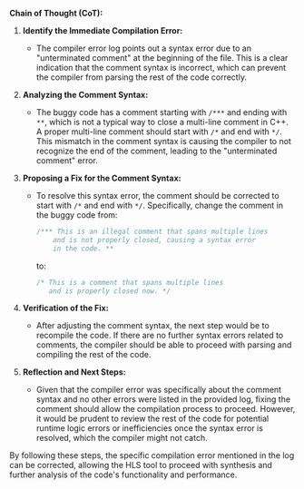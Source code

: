 **Chain of Thought (CoT):**

1. **Identify the Immediate Compilation Error:**
   - The compiler error log points out a syntax error due to an "unterminated comment" at the beginning of the file. This is a clear indication that the comment syntax is incorrect, which can prevent the compiler from parsing the rest of the code correctly.

2. **Analyzing the Comment Syntax:**
   - The buggy code has a comment starting with `/***` and ending with `**`, which is not a typical way to close a multi-line comment in C++. A proper multi-line comment should start with `/*` and end with `*/`. This mismatch in the comment syntax is causing the compiler to not recognize the end of the comment, leading to the "unterminated comment" error.

3. **Proposing a Fix for the Comment Syntax:**
   - To resolve this syntax error, the comment should be corrected to start with `/*` and end with `*/`. Specifically, change the comment in the buggy code from:
     ```cpp
     /*** This is an illegal comment that spans multiple lines
         and is not properly closed, causing a syntax error
         in the code. **
     ```
     to:
     ```cpp
     /* This is a comment that spans multiple lines
        and is properly closed now. */
     ```

4. **Verification of the Fix:**
   - After adjusting the comment syntax, the next step would be to recompile the code. If there are no further syntax errors related to comments, the compiler should be able to proceed with parsing and compiling the rest of the code.

5. **Reflection and Next Steps:**
   - Given that the compiler error was specifically about the comment syntax and no other errors were listed in the provided log, fixing the comment should allow the compilation process to proceed. However, it would be prudent to review the rest of the code for potential runtime logic errors or inefficiencies once the syntax error is resolved, which the compiler might not catch.

By following these steps, the specific compilation error mentioned in the log can be corrected, allowing the HLS tool to proceed with synthesis and further analysis of the code's functionality and performance.